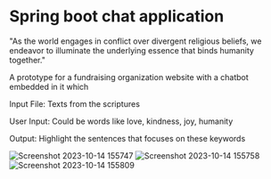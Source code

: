# Spring boot chat application

"As the world engages in conflict over divergent religious beliefs, we endeavor to illuminate the underlying essence that binds humanity together."

A prototype for a fundraising organization website with a chatbot embedded in it which 

Input File: Texts from the scriptures

User Input: Could be words like love, kindness, joy, humanity

Output: Highlight the sentences that focuses on these keywords

![Screenshot 2023-10-14 155747](https://github.com/manushiparajuli/NSBEHackathon/assets/55906277/031cf460-e297-40f1-8a6e-017bf9ca5a2a)
![Screenshot 2023-10-14 155758](https://github.com/manushiparajuli/NSBEHackathon/assets/55906277/9f140c40-4147-4889-8b23-461b2c0bf8ab)
![Screenshot 2023-10-14 155809](https://github.com/manushiparajuli/NSBEHackathon/assets/55906277/165417a9-6d79-4bbb-ac0d-7b58ce0a3ee2)

